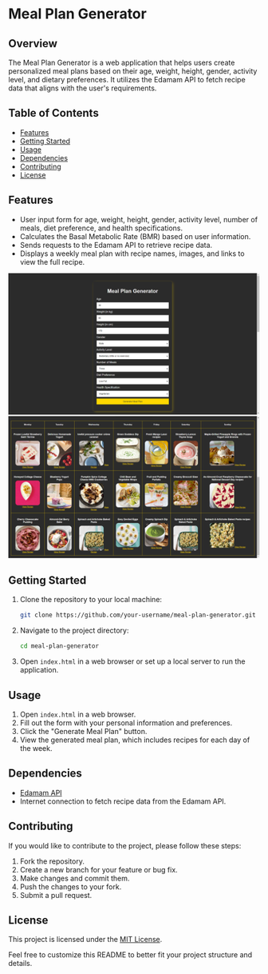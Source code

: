 # Meal Plan Generator

## Overview

The Meal Plan Generator is a web application that helps users create personalized meal plans based on their age, weight, height, gender, activity level, and dietary preferences. It utilizes the Edamam API to fetch recipe data that aligns with the user's requirements.

## Table of Contents

- [Features](#features)
- [Getting Started](#getting-started)
- [Usage](#usage)
- [Dependencies](#dependencies)
- [Contributing](#contributing)
- [License](#license)

## Features

- User input form for age, weight, height, gender, activity level, number of meals, diet preference, and health specifications.
- Calculates the Basal Metabolic Rate (BMR) based on user information.
- Sends requests to the Edamam API to retrieve recipe data.
- Displays a weekly meal plan with recipe names, images, and links to view the full recipe.

![Meal Plan Generator](/plan.png)
![Generated Plan](/gen-plan.png)

## Getting Started

1. Clone the repository to your local machine:

   ```bash
   git clone https://github.com/your-username/meal-plan-generator.git
   ```

2. Navigate to the project directory:

   ```bash
   cd meal-plan-generator
   ```

3. Open `index.html` in a web browser or set up a local server to run the application.

## Usage

1. Open `index.html` in a web browser.
2. Fill out the form with your personal information and preferences.
3. Click the "Generate Meal Plan" button.
4. View the generated meal plan, which includes recipes for each day of the week.

## Dependencies

- [Edamam API](https://developer.edamam.com/edamam-recipe-api)
- Internet connection to fetch recipe data from the Edamam API.

## Contributing

If you would like to contribute to the project, please follow these steps:

1. Fork the repository.
2. Create a new branch for your feature or bug fix.
3. Make changes and commit them.
4. Push the changes to your fork.
5. Submit a pull request.

## License

This project is licensed under the [MIT License](LICENSE).

Feel free to customize this README to better fit your project structure and details.
